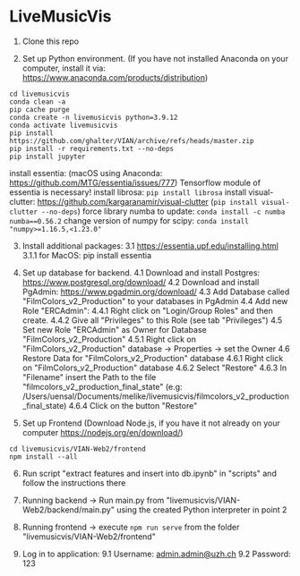 # LiveMusicVis

1. Clone this repo

2. Set up Python environment. (If you have not installed Anaconda on your computer, install it via: https://www.anaconda.com/products/distribution)
```
cd livemusicvis
conda clean -a
pip cache purge
conda create -n livemusicvis python=3.9.12
conda activate livemusicvis
pip install https://github.com/ghalter/VIAN/archive/refs/heads/master.zip
pip install -r requirements.txt --no-deps
pip install jupyter
```
install essentia: (macOS using Anaconda: https://github.com/MTG/essentia/issues/777) Tensorflow module of essentia is necessary!
install librosa: ```pip install librosa```
install visual-clutter: https://github.com/kargaranamir/visual-clutter (```pip install visual-clutter --no-deps```)
force library numba to update: ```conda install -c numba numba==0.56.2```
change version of numpy for scipy: ```conda install "numpy>=1.16.5,<1.23.0"```

3. Install additional packages:
3.1 https://essentia.upf.edu/installing.html
3.1.1 for MacOS: pip install essentia

4. Set up database for backend.
4.1 Download and install Postgres: https://www.postgresql.org/download/
4.2 Download and install PgAdmin: https://www.pgadmin.org/download/
4.3 Add Database called "FilmColors_v2_Production" to your databases in PgAdmin
4.4 Add new Role "ERCAdmin": 
4.4.1 Right click on "Login/Group Roles" and then create.
4.4.2 Give all "Privileges" to this Role (see tab "Privileges")
4.5 Set new Role "ERCAdmin" as Owner for Database "FilmColors_v2_Production"
4.5.1 Right click on "FilmColors_v2_Production" database -> Properties -> set the Owner
4.6 Restore Data for "FilmColors_v2_Production" database
4.6.1 Right click on "FilmColors_v2_Production" database
4.6.2 Select "Restore"
4.6.3 In "Filename" insert the Path to the file "filmcolors_v2_production_final_state" (e.g: /Users/uensal/Documents/melike/livemusicvis/filmcolors_v2_production_final_state)
4.6.4 Click on the button "Restore"

5. Set up Frontend (Download Node.js, if you have it not already on your computer https://nodejs.org/en/download/)
```
cd livemusicvis/VIAN-Web2/frontend
npm install --all
```

6. Run script "extract features and insert into db.ipynb" in "scripts" and follow the instructions there

7. Running backend -> Run main.py from "livemusicvis/VIAN-Web2/backend/main.py" using the created Python interpreter in point 2
8. Running frontend -> execute ```npm run serve``` from the folder "livemusicvis/VIAN-Web2/frontend"

9. Log in to application:
9.1 Username: admin.admin@uzh.ch
9.2 Password: 123


